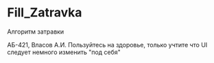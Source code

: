 # Fill_Zatravka
Алгоритм затравки

АБ-421, Власов А.И.
Пользуйтесь на здоровье, только учтите что UI следует немного изменить "под себя"
